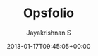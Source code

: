 ---
title: Opsfolio
author: Jayakrishnan S
type: page
date: 2013-01-17T09:45:05+00:00
slug: /opsfolio/
---